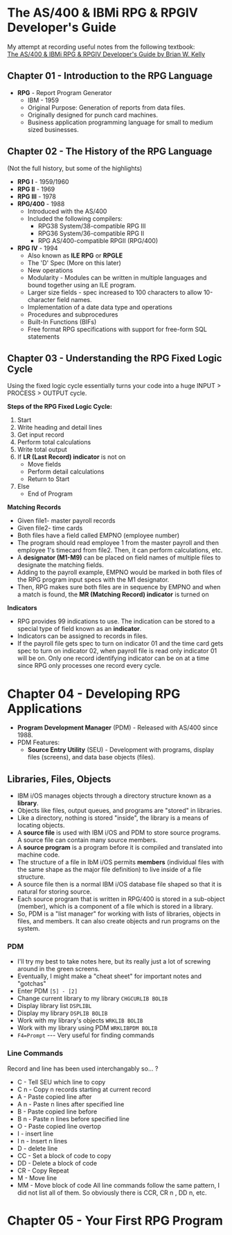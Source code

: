# The AS/400 & IBMi RPG & RPGIV Developer's Guide
My attempt at recording useful notes from the following textbook: <br>
[The AS/400 & IBMi RPG & RPGIV Developer's Guide by Brian W. Kelly](https://www.amazon.com/gp/product/0998268313/ref=oh_aui_search_detailpage?ie=UTF8&psc=1)


## Chapter 01 - Introduction to the RPG Language
* **RPG** - Report Program Generator
  * IBM - 1959
  * Original Purpose: Generation of reports from data files.
  * Originally designed for punch card machines.
  * Business application programming language for small to medium sized businesses.


## Chapter 02 - The History of the RPG Language
(Not the full history, but some of the highlights)
* **RPG I** - 1959/1960
* **RPG II** - 1969
* **RPG III** - 1978
* **RPG/400** - 1988
  * Introduced with the AS/400
  * Included the following compilers:
    * RPG38 System/38-compatible RPG III
    * RPG36 System/36-compatible RPG II
    * RPG AS/400-compatible RPGII (RPG/400)
* **RPG IV** - 1994
  * Also known as **ILE RPG** or **RPGLE**
  * The 'D' Spec (More on this later)
  * New operations 
  * Modularity - Modules can be written in multiple languages and bound together using an ILE program.
  * Larger size fields - spec increased to 100 characters to allow 10-character field names.
  * Implementation of a date data type and operations
  * Procedures and subprocedures
  * Built-In Functions (BIFs)
  * Free format RPG specifications with support for free-form SQL statements


## Chapter 03 - Understanding the RPG Fixed Logic Cycle
 Using the fixed logic cycle essentially turns your code into a huge INPUT > PROCESS > OUTPUT cycle.

**Steps of the RPG Fixed Logic Cycle:**
1. Start
2. Write heading and detail lines
3. Get input record
4. Perform total calculations
5. Write total output
6. If **LR (Last Record) indicator** is not on
    * Move fields
    * Perform detail calculations
    * Return to Start
7. Else
    * End of Program 

**Matching Records**
  * Given file1- master payroll records
  * Given file2- time cards
  * Both files have a field called EMPNO (employee number)
  * The program should read employee 1 from the master payroll and then employee 1's timecard from file2. Then, it can perform calculations, etc.
  * A **designator (M1-M9)** can be placed on field names of multiple files to designate the matching fields.
  * Adding to the payroll example, EMPNO would be marked in both files of the RPG program input specs with the M1 designator.
  * Then, RPG makes sure both files are in sequence by EMPNO and when a match is found, the **MR (Matching Record) indicator** is turned on

**Indicators**
  * RPG provides 99 indications to use. The indication can be stored to a special type of field known as an **indicator**.
  * Indicators can be assigned to records in files.
  * If the payroll file gets spec to turn on indicator 01 and the time card gets spec to turn on indicator 02, when payroll file is read only indicator 01 will be on. Only one record identifying indicator can be on at a time since RPG only processes one record every cycle.


# Chapter 04 - Developing RPG Applications
* **Program Development Manager** (PDM) - Released with AS/400 since 1988.
* PDM Features:
  * **Source Entry Utility** (SEU) - Development with programs, display files (screens), and data base objects (files).
## Libraries, Files, Objects
* IBM i/OS manages objects through a directory structure known as a **library**.
* Objects like files, output queues, and programs are "stored" in libraries.
* Like a directory, nothing is stored "inside", the library is a means of locating objects.
* A **source file** is used with IBM i/OS and PDM to store source programs. A source file can contain many source members. 
* A **source program** is a program before it is compiled and translated into machine code.
* The structure of a file in IbM i/OS permits **members** (individual files with the same shape as the major file definition) to live inside of a file structure.
* A source file then is a normal IBM i/OS database file shaped so that it is natural for storing source.
* Each source program that is written in RPG/400 is stored in a sub-object (member), which is a component of a file which is stored in a library.
* So, PDM is a "list manager" for working with lists of libraries, objects in files, and members. It can also create objects and run programs on the system.


### PDM
* I'll try my best to take notes here, but its really just a lot of screwing around in the green screens.
* Eventually, I might make a "cheat sheet" for important notes and "gotchas"
* Enter PDM ```[5] - [2]```
* Change current library to my library ```CHGCURLIB BOLIB```
* Display library list ```DSPLIBL```
* Display my library ```DSPLIB BOLIB```
* Work with my library's objects ```WRKLIB BOLIB``` 
* Work with my library using PDM ```WRKLIBPDM BOLIB```
* ```F4=Prompt``` --- Very useful for finding commands

### Line Commands
Record and line has been used interchangably so... ?
* C - Tell SEU which line to copy
* C n - Copy n records starting at current record
* A - Paste copied line after
* A n - Paste n lines after specified line
* B - Paste copied line before
* B n - Paste n lines before specified line
* O - Paste copied line overtop
* I - insert line
* I n - Insert n lines
* D - delete line
* CC - Set a block of code to copy
* DD - Delete a block of code
* CR - Copy Repeat
* M - Move line
* MM - Move block of code
All line commands follow the same pattern, I did not list all of them. So obviously there is CCR, CR n , DD n, etc.

# Chapter 05 - Your First RPG Program
